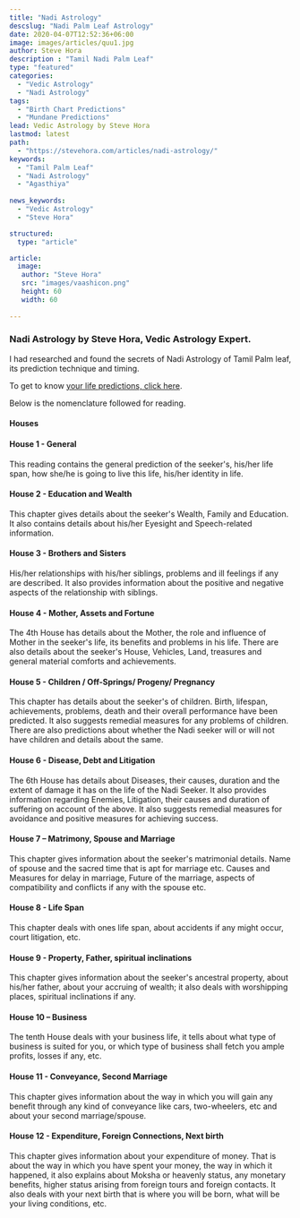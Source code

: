 ```yaml
---
title: "Nadi Astrology"
descslug: "Nadi Palm Leaf Astrology"
date: 2020-04-07T12:52:36+06:00
image: images/articles/quu1.jpg
author: Steve Hora
description : "Tamil Nadi Palm Leaf"
type: "featured"
categories: 
  - "Vedic Astrology"
  - "Nadi Astrology"
tags:
  - "Birth Chart Predictions"
  - "Mundane Predictions"
lead: Vedic Astrology by Steve Hora
lastmod: latest 
path:
  - "https://stevehora.com/articles/nadi-astrology/"
keywords:
  - "Tamil Palm Leaf"
  - "Nadi Astrology"
  - "Agasthiya"
  
news_keywords:
  - "Vedic Astrology"
  - "Steve Hora"

structured:
  type: "article"

article:
  image:
   author: "Steve Hora"
   src: "images/vaashicon.png"
   height: 60
   width: 60
  
---
```


### Nadi Astrology by Steve Hora, Vedic Astrology Expert.

I had researched and found the secrets of Nadi Astrology of Tamil Palm leaf, its prediction technique and timing.

To get to know [your life predictions, click here](https://forms.gle/Wz5jF4WtQhJrv91K6).

Below is the nomenclature followed for reading.

#### Houses
#### House 1 - General
This reading contains the general prediction of the seeker's, his/her life span, how she/he is going to live this life, his/her identity in life.

#### House 2 - Education and Wealth
This chapter gives details about the seeker's Wealth, Family and Education. It also contains details about his/her Eyesight and Speech-related information.
 
#### House 3 - Brothers and Sisters
His/her relationships with his/her siblings, problems and ill feelings if any are described. It also provides information about the positive and negative aspects of the relationship with siblings.
 
#### House 4 - Mother, Assets and Fortune
The 4th House has details about the Mother, the role and influence of Mother in the seeker's life, its benefits and problems in his life. There are also details about the seeker's House, Vehicles, Land, treasures and general material comforts and achievements.
 
#### House 5 - Children / Off-Springs/ Progeny/ Pregnancy
This chapter has details about the seeker's of children. Birth, lifespan, achievements, problems, death and their overall performance have been predicted. It also suggests remedial measures for any problems of children. There are also predictions about whether the Nadi seeker will or will not have children and details about the same.
 
#### House 6 - Disease, Debt and Litigation
The 6th House has details about Diseases, their causes, duration and the extent of damage it has on the life of the Nadi Seeker. It also provides information regarding Enemies, Litigation, their causes and duration of suffering on account of the above. It also suggests remedial measures for avoidance and positive measures for achieving success.
 
#### House 7 – Matrimony, Spouse and Marriage
This chapter gives information about the seeker's matrimonial details. Name of spouse and the sacred time that is apt for marriage etc. Causes and Measures for delay in marriage, Future of the marriage, aspects of compatibility and conflicts if any with the spouse etc.
 
#### House 8 - Life Span
This chapter deals with ones  life span, about accidents if any might occur, court litigation, etc.
 
#### House 9 - Property, Father, spiritual inclinations
This chapter gives information about the seeker's ancestral property, about his/her father, about your accruing of wealth; it also deals with worshipping places, spiritual inclinations if any.
 
#### House 10 – Business
The tenth House deals with your business life, it tells about what type of business is suited for you, or which type of business shall fetch you ample profits, losses if any, etc.
 
#### House 11 - Conveyance, Second Marriage
This chapter gives information about the way in which you will gain any benefit through any kind of conveyance like cars, two-wheelers, etc and about your second marriage/spouse.
 
#### House 12 - Expenditure, Foreign Connections, Next birth
This chapter gives information about your expenditure of money. That is about the way in which you have spent your money, the way in which it happened, it also explains about Moksha or heavenly status, any monetary benefits, higher status arising from foreign tours and foreign contacts. It also deals with your next birth that is where you will be born, what will be your living conditions, etc.